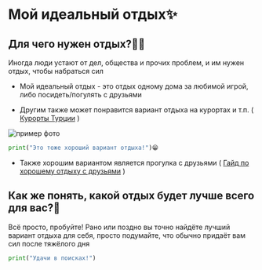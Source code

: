 # Мой идеальный отдых✨

## Для чего нужен отдых?🤷‍♂️
Иногда люди устают от дел, общества и прочих проблем, и им нужен отдых, чтобы набраться сил

- Мой идеальный отдых - это отдых одному дома за любимой игрой, либо посидеть/погулять с друзьями
  
- Другим также может понравится вариант отдыха на курортах и т.п. ( [Курорты Турции](https://www.tutu.ru/geo/turkey/article/resorts/?ysclid=m5t89xoxg2758938983) )

![пример фото](https://i.pinimg.com/originals/02/84/5a/02845aea7f6f24c97ebf8ad6bc17685f.jpg)

```python
print("Это тоже хороший вариант отдыха!")😁
```

- Также хорошим вариантом является прогулка с друзьями
  ( [Гайд по хорошему отдыху с друзьями](https://translated.turbopages.org/proxy_u/en-ru.ru.100e5fc9-67835acb-7d4a2d56-74722d776562/https/www.wikihow.com/Plan-a-Trip-with-Friends) )

## Как же понять, какой отдых будет лучше всего для вас?🤔
Всё просто, пробуйте! Рано или поздно вы точно найдёте лучший вариант отдыха для себя, просто подумайте, что обычно придаёт вам сил после тяжёлого дня

```python
print("Удачи в поисках!")
```
